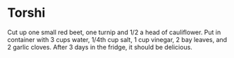 # Torshi

Cut up one small red beet, one turnip and 1/2 a head of cauliflower. Put in container with 3 cups water, 1/4th cup salt, 1 cup vinegar, 2 bay leaves, and 2 garlic cloves. After 3 days in the fridge, it should be delicious.